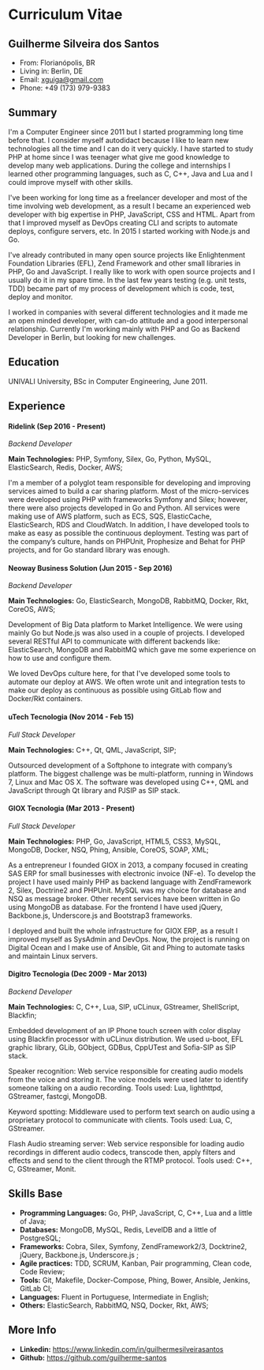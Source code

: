 # Curriculum Vitae

## Guilherme Silveira dos Santos

- From: Florianópolis, BR
- Living in: Berlin, DE
- Email: xguiga@gmail.com
- Phone: +49 (173) 979-9383

## Summary

I'm a Computer Engineer since 2011 but I started programming long time before that. I consider myself autodidact because I like to learn new technologies all the time and I can do it very quickly. I have started to study PHP at home since I was teenager what give me good knowledge to develop many web applications. During the college and internships I learned other programming languages, such as C, C++, Java and Lua and I could improve myself with other skills.

I've been working for long time as a freelancer developer and most of the time involving web development, as a result I became an experienced web developer with big expertise in PHP, JavaScript, CSS and HTML. Apart from that I improved myself as DevOps creating CLI and scripts to automate deploys, configure servers, etc. In 2015 I started working with Node.js and Go.

I've already contributed in many open source projects like Enlightenment Foundation Libraries (EFL), Zend Framework and other small libraries in PHP, Go and JavaScript. I really like to work with open source projects and I usually do it in my spare time. In the last few years testing (e.g. unit tests, TDD) became part of my process of development which is code, test, deploy and monitor.

I worked in companies with several different technologies and it made me an open minded developer, with can-do attitude and a good interpersonal relationship. Currently I'm working mainly with PHP and Go as Backend Developer in Berlin, but looking for new challenges.

## Education

UNIVALI University, BSc in Computer Engineering, June 2011.

## Experience

#### Ridelink (Sep 2016 - Present)

*Backend Developer*

**Main Technologies:** PHP, Symfony, Silex, Go, Python, MySQL, ElasticSearch, Redis, Docker, AWS;

I'm a member of a polyglot team responsible for developing and improving services aimed to build a car sharing platform. Most of the micro-services were developed using PHP with frameworks Symfony and Silex; however, there were also projects developed in Go and Python. All services were making use of AWS platform, such as ECS, SQS, ElasticCache, ElasticSearch, RDS and CloudWatch. In addition, I have developed tools to make as easy as possible the continuous deployment. Testing was part of the company’s culture, hands on PHPUnit, Prophesize and Behat for PHP projects, and for Go standard library was enough.

#### Neoway Business Solution (Jun 2015 - Sep 2016)

*Backend Developer*

**Main Technologies:** Go, ElasticSearch, MongoDB, RabbitMQ, Docker, Rkt, CoreOS, AWS;

Development of Big Data platform to Market Intelligence. We were using mainly Go but Node.js was also used in a couple of projects. I developed several RESTful API to communicate with different backends like: ElasticSearch, MongoDB and RabbitMQ which gave me some experience on how to use and configure them.

We loved DevOps culture here, for that I've developed some tools to automate our deploy at AWS. We often wrote unit and integration tests to make our deploy as continuous as possible using GitLab flow and Docker/Rkt containers.

#### uTech Tecnologia (Nov 2014 - Feb 15)

*Full Stack Developer*

**Main Technologies:** C++, Qt, QML, JavaScript, SIP;

Outsourced development of a Softphone to integrate with company’s platform. The biggest challenge was be multi-platform, running in Windows 7, Linux and Mac OS X. The software was developed using C++, QML and JavaScript through Qt library and PJSIP as SIP stack.

#### GIOX Tecnologia (Mar 2013 - Present)

*Full Stack Developer*

**Main Technologies:** PHP, Go, JavaScript, HTML5, CSS3, MySQL, MongoDB, Docker, NSQ, Phing, Ansible, CoreOS, SOAP, XML;

As a entrepreneur I founded GIOX in 2013, a company focused in creating SAS ERP for small businesses with electronic invoice (NF-e). To develop the project I have used mainly PHP as backend language with ZendFramework 2, Silex, Doctrine2 and PHPUnit. MySQL was my choice for database and NSQ as message broker. Other recent services have been written in Go using MongoDB as database. For the frontend I have used jQuery, Backbone.js, Underscore.js and Bootstrap3 frameworks.

I deployed and built the whole infrastructure for GIOX ERP, as a result I improved myself as SysAdmin and DevOps. Now, the project is running on Digital Ocean and I make use of Ansible, Git and Phing to automate tasks and maintain Linux servers.

#### Digitro Tecnologia (Dec 2009 - Mar 2013)

*Backend Developer*

**Main Technologies:** C, C++, Lua, SIP, uCLinux, GStreamer, ShellScript, Blackfin;

Embedded development of an IP Phone touch screen with color display using Blackfin processor with uCLinux distribution. We used u-boot, EFL graphic library, GLib, GObject, GDBus, CppUTest and Sofia-SIP as SIP stack.

Speaker recognition: Web service responsible for creating audio models from the voice and storing it. The voice models were used later to identify someone talking on a audio recording. Tools used: Lua, lighthttpd, GStreamer, fastcgi, MongoDB.

Keyword spotting: Middleware used to perform text search on audio using a proprietary protocol to communicate with clients. Tools used: Lua, C, GStreamer.

Flash Audio streaming server: Web service responsible for loading audio recordings in different audio codecs, transcode then, apply filters and effects and send to the client through the RTMP protocol. Tools used: C++, C, GStreamer, Monit.

## Skills Base

- **Programming Languages:** Go, PHP, JavaScript, C, C++, Lua and a little of Java;
- **Databases:** MongoDB, MySQL, Redis, LevelDB and a little of PostgreSQL;
- **Frameworks:** Cobra, Silex, Symfony, ZendFramework2/3, Docktrine2, jQuery, Backbone.js, Underscore.js ;
- **Agile practices:** TDD, SCRUM, Kanban, Pair programming, Clean code, Code Review;
- **Tools:** Git, Makefile, Docker-Compose, Phing, Bower, Ansible, Jenkins, GitLab CI;
- **Languages:** Fluent in Portuguese, Intermediate in English;
- **Others:** ElasticSearch, RabbitMQ, NSQ, Docker, Rkt, AWS;

## More Info

- **Linkedin:** https://www.linkedin.com/in/guilhermesilveirasantos
- **Github:** https://github.com/guilherme-santos
